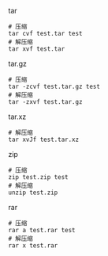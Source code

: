 tar

```shell
# 压缩
tar cvf test.tar test
# 解压缩
tar xvf test.tar
```

tar.gz

```shell
# 压缩
tar -zcvf test.tar.gz test
# 解压缩
tar -zxvf test.tar.gz
```

tar.xz

```shell
# 解压缩
tar xvJf test.tar.xz
```

zip

```shell
# 压缩
zip test.zip test
# 解压缩
unzip test.zip
```

rar

```shell
# 压缩
rar a test.rar test
# 解压缩
rar x test.rar
```
